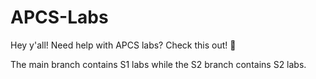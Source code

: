 # APCS-Labs
Hey y'all! Need help with APCS labs? Check this out! 🤙

The main branch contains S1 labs while the S2 branch contains S2 labs. 
